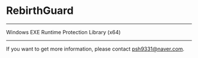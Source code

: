 # RebirthGuard
***
Windows EXE Runtime Protection Library (x64)
***

If you want to get more information, please contact psh9331@naver.com.
